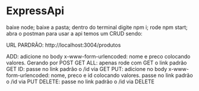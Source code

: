 # ExpressApi

baixe node;
baixe a pasta;
dentro do terminal digite npm i;
rode npm start;
abra o postman para usar a api temos um CRUD sendo:

URL PARDRÃO: http://localhost:3004/produtos

ADD: adicione no body x-www-form-urlencoded: nome e preco colocando valores. Gerando por POST
GET ALL: apenas rode com GET o link padrão
GET ID: passe no link padrão o /id via GET
PUT: adicione no body x-www-form-urlencoded: nome, preco e id colocando valores. passe no link padrão o /id via PUT
DELETE: passe no link padrão o /id via DELETE

